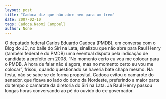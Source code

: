 ```yaml
---
layout: post
title: "Cadoca diz que não abre nem para um trem"
date: 2007-02-10
tags: Cadoca,Naomi Campbell
author: None
---
```

O deputado federal Carlos Eduardo Cadoca (PMDB), em conversa com o Blog do JC, no baile do Siri na Lata, sinalizou que não abre para Raul Henry (também federal e do PMDB) uma eventual disputa pela indicação de candidato a prefeito em 2008.
“No momento certo eu vou me colocar para o PMDB. A hora de falar não é agora, mas no momento certo eu vou me colocar”, frisou, quando questionado se haveria bate chapa mesmo.
Na festa, não se sabe se de forma proposital, Cadoca evitou o camarote do senador, que ficava ao lado do dono da Nordeste, preferindo a maior parte do tempo o camarote da diretoria do Siri na Lata.
Já Raul Henry passou longas horas conversando ao pé do ouvido do ex-governador.  